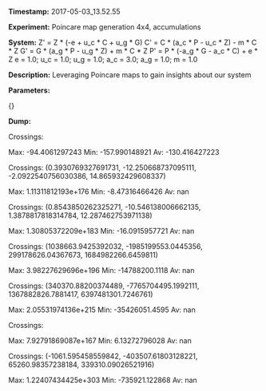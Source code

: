 **Timestamp:** 2017-05-03_13.52.55

**Experiment:** Poincare map generation 4x4, accumulations

**System:**
Z' = Z * (-e + u_c * C + u_g * G) 
C' = C * (a_c * P - u_c * Z) - m * C * Z 
G' = G * (a_g * P - u_g * Z) + m * C * Z 
P' = P * (-a_g * G - a_c * C) + e * Z 
e = 1.0; u_c = 1.0; u_g = 1.0; a_c = 3.0; a_g = 1.0; m = 1.0

**Description:** Leveraging Poincare maps to gain insights about our system

**Parameters:**

{}

**Dump:**



Crossings:

Max:
-94.4061297243
Min:
-157.990148921
Av:
-130.416427223


Crossings:
(0.3930769327691731, -12.250668737095111, -2.0922540756030386, 14.865932429608337)

Max:
1.11311812193e+176
Min:
-8.47316466426
Av:
nan


Crossings:
(0.8543850262325271, -10.546138006662135, 1.3878817818314784, 12.287462753971138)

Max:
1.30805372209e+183
Min:
-16.0915957721
Av:
nan


Crossings:
(1038663.9425392032, -1985199553.0445356, 299178626.04367673, 1684982266.6459811)

Max:
3.98227629696e+196
Min:
-14788200.1118
Av:
nan


Crossings:
(340370.88200374489, -7765704495.1992111, 1367882826.7881417, 6397481301.7246761)

Max:
2.05531974136e+215
Min:
-35426051.4595
Av:
nan


Crossings:

Max:
7.92791869087e+167
Min:
6.13272796028
Av:
nan


Crossings:
(-1061.595458559842, -403507.61803128221, 65260.98357238184, 339310.09026521916)

Max:
1.22407434425e+303
Min:
-735921.122868
Av:
nan